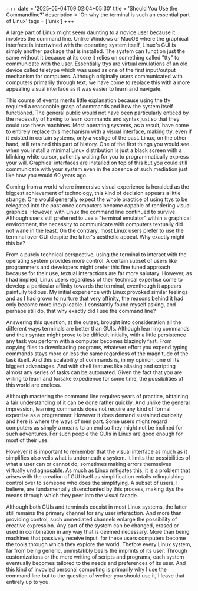 +++
date = '2025-05-04T09:02:04+05:30'
title = 'Should You Use the Commandline?'
description = 'On why the terminal is such an essential part of Linux'
tags = ['unix']
+++

A large part of Linux might seem daunting to a novice user because it involves the command line. Unlike Windows or MacOS where the graphical interface is intertwined with the operating system itself, Linux's GUI is simply another package that is installed. The system can function just the same without it because at its core it relies on something called "tty" to communicate with the user. Essentially ttys are virtual emulations of an old device called teletype which was used as one of the first input/output mechanism for computers. Although originally users communicated with computers primarily through text, we have come to replace this with a more appealing visual interface as it was easier to learn and navigate. 

This course of events merits little explanation because using the tty required a reasonable grasp of commands and how the system itself functioned. The general public would not have been particularly enticed by the necessity of having to learn commands and syntax just so that they could use these machines. Most operating systems, as a result, have come to entirely replace this mechanism with a visual interface, making tty, even if it existed in certain systems, only a vestige of the past. Linux, on the other hand, still retained this part of history. One of the first things you would see when you install a minimal Linux distribution is just a black screen with a blinking white cursor, patiently waiting for you to programmatically express your will. Graphical interfaces are installed on top of this but you could still communicate with your system even in the absence of such mediation just like how you would 60 years ago. 

Coming from a world where immersive visual experience is heralded as the biggest achievement of technology, this kind of decision appears a little strange. One would generally expect the whole practice of using ttys to be relegated into the past once computers became capable of rendering visual graphics. However, with Linux the command line continued to survive. Although users still preferred to use a "terminal emulator" within a graphical environment, the necessity to communicate with computers textually did not wane in the least. On the contrary, most Linux users prefer to use the terminal over GUI despite the latter's aesthetic appeal.  Why exactly might this be? 

From a purely technical perspective, using the terminal to interact with the operating system provides more control. A certain subset of users like programmers and developers might prefer this fine tuned approach because for their use, textual interactions are far more salutary. However, as I had implied, Linux users regardless of their technical expertise come to develop a particular affinity towards the terminal, eventhough it appears painfully tedious. My initial experience with Linux provoked similar feelings and as I had grown to nurture that very affinity, the reasons behind it had only become more inexplicable. I constantly found myself asking, and perhaps still do, that why exactly did I use the command line? 

Answering this question, at the outset, brought into consideration all the different ways terminals are better than GUIs. Although learning commands and their syntax might prove to be difficult initially, with a little persistence any task you perform with a computer becomes blazingly fast. From copying files to downloading programs, whatever effort you expend typing commands stays more or less the same regardless of the magnitude of the task itself. And this scalability of commands is, in my opinion, one of its biggest advantages. And with shell features like aliasing and scripting almost any series of tasks can be automated. Given the fact that you are willing to learn and forsake expedience for some time, the possibilities of this world are endless. 

Although mastering the command line requires years of practice, obtaining a fair understanding of it can be done rather quickly. And unlike the general impression, learning commands does not require any kind of formal expertise as a programmer. However it does demand sustained curiosity and here is where the ways of men part. Some users might regard computers as simply a means to an end so they might not be inclined for such adventures. For such people the GUIs in Linux are good enough for most of their use.  

However it is important to remember that the visual interface as much as it simplifies also veils what is underneath a system. It limits the possibilities of what a user can or cannot do, sometimes making errors themselves virtually undiagnosable. As much as Linux mitigates this, it is a problem that arises with the creation of GUI itself as simplification entails relinquishing control over to someone who does the simplifying. A subset of users, I believe, are fundamentally disenchanted by this process, making ttys the means through which they peer into the visual facade. 

Although both GUIs and terminals coexist in most Linux systems, the latter still remains the primary channel for any user interaction. And more than providing control, such unmediated channels enlarge the possibility of creative expression. Any part of the system can be changed, erased or used in combination in any way that is deemed necessary. More than being machines that passively receive input, for these users computers become the tools through which they explore the world. Thefore every Linux system, far from being generic, unmistakbly bears the imprints of its user. Through customizations or the mere writing of scripts and programs, each system eventually becomes tailored to the needs and preferences of its user. And this kind of invovled personal computing is primarily why I use the command line but to the question of wether you should use it, I leave that entirely up to you. 

